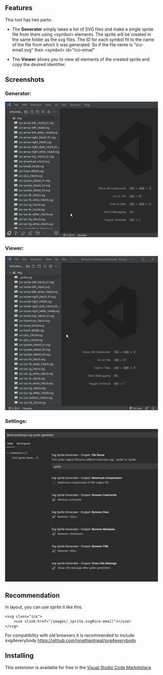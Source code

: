 ## Features

This tool has two parts:

* The **Generator** simply takes a list of SVG files and make a single sprite file from them using \<symbol\> elements.
The sprite will be created in the same folder as the svg files.
The ID for each symbol fit to the name of the file from which it was generated.
So if the file name is "ico-email.svg" then \<symbol\> id="ico-email"

* The **Viewer** allows you to view all elements of the created sprite and copy the desired identifier.

## Screenshots

### Generator:

![Screenshot](https://raw.githubusercontent.com/smatDnepr/SVG-Sprite-Generator/master/images/capture-generator-v2.gif)

### Viewer:

![Screenshot](https://raw.githubusercontent.com/smatDnepr/SVG-Sprite-Generator/master/images/capture-viewer-v23.gif)

### Settings:

![Image](https://raw.githubusercontent.com/smatDnepr/SVG-Sprite-Generator/master/images/settings2.png)

## Recommendation

In layout, you can use sprite it like this:

```
<svg class="ico">
    <use xlink:href="/images/_sprite.svg#ico-email"></use>
</svg>
```

For compatibility with old browsers it is recommended to include svg4everybody
https://github.com/jonathantneal/svg4everybody


## Installing

This extension is available for free in the [Visual Studio Code Marketplace](https://marketplace.visualstudio.com/items?itemName=smatDnepr.svg-sprite-viewer-generator)
